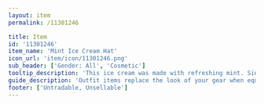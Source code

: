 ```yaml
---
layout: item
permalink: /11301246

title: Item
id: '11301246'
item_name: 'Mint Ice Cream Hat'
icon_url: 'item/icon/11301246.png'
sub_header: ['Gender: All', 'Cosmetic']
tooltip_description: 'This ice cream was made with refreshing mint. Since it won''t melt, you might as well wear it as a hat!'
guide_description: 'Outfit items replace the look of your gear when equipped.'
footer: ['Untradable, Unsellable']
---
```

